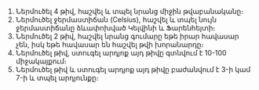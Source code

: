 1) Ներմուծել 4 թիվ, հաշվել և տպել նրանց միջին թվաբանականը։
2) Ներմուծել ջերմաստիճան (Celsius), հաշվել և տպել նույն ջերմաստիճանը ձևափոխված Կելվինի և Ֆարենհեյտի։
3) Ներմուծել 2 թիվ, հաշվել նրանց գումարը եթե իրար հավասար չեն, իսկ եթե հավասար են հաշվել թվի խորանարդը։
4) Ներմուծել թիվ, ստուգել արդյոք այդ թիվը գտնվում է 10-100 միջակայքում։
5) Ներմուծել թիվ և ստուգել արդյոք այդ թիվը բաժանվում է 3-ի կամ 7-ի և տպել արդյունքը։